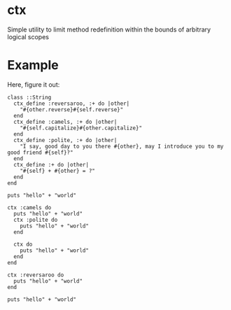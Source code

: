 ctx
===

Simple utility to limit method redefinition within the bounds of arbitrary logical scopes

Example
===

Here, figure it out:

    class ::String
      ctx_define :reversaroo, :+ do |other|
        "#{other.reverse}#{self.reverse}"
      end
      ctx_define :camels, :+ do |other|
        "#{self.capitalize}#{other.capitalize}"
      end
      ctx_define :polite, :+ do |other|
        "I say, good day to you there #{other}, may I introduce you to my good friend #{self}?"
      end
      ctx_define :+ do |other|
        "#{self} + #{other} = ?"
      end
    end

    puts "hello" + "world"

    ctx :camels do
      puts "hello" + "world"
      ctx :polite do
        puts "hello" + "world"
      end

      ctx do
        puts "hello" + "world"
      end
    end

    ctx :reversaroo do
      puts "hello" + "world"
    end

    puts "hello" + "world"
